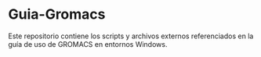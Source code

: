 # Guia-Gromacs
Este repositorio contiene los scripts y archivos externos referenciados en la guía de uso de GROMACS en entornos Windows.

